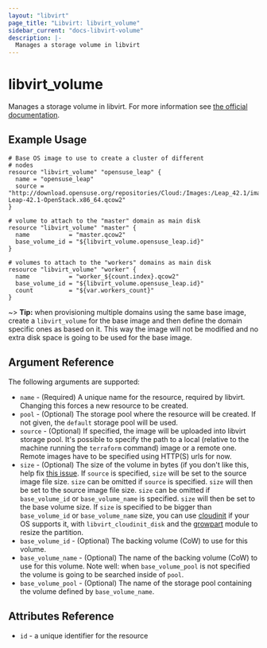 ```yaml
---
layout: "libvirt"
page_title: "Libvirt: libvirt_volume"
sidebar_current: "docs-libvirt-volume"
description: |-
  Manages a storage volume in libvirt
---
```


# libvirt\_volume

Manages a storage volume in libvirt. For more information see
[the official documentation](https://libvirt.org/formatstorage.html).

## Example Usage

```hcl
# Base OS image to use to create a cluster of different
# nodes
resource "libvirt_volume" "opensuse_leap" {
  name = "opensuse_leap"
  source = "http://download.opensuse.org/repositories/Cloud:/Images:/Leap_42.1/images/openSUSE-Leap-42.1-OpenStack.x86_64.qcow2"
}

# volume to attach to the "master" domain as main disk
resource "libvirt_volume" "master" {
  name           = "master.qcow2"
  base_volume_id = "${libvirt_volume.opensuse_leap.id}"
}

# volumes to attach to the "workers" domains as main disk
resource "libvirt_volume" "worker" {
  name           = "worker_${count.index}.qcow2"
  base_volume_id = "${libvirt_volume.opensuse_leap.id}"
  count          = "${var.workers_count}"
}
```

~> **Tip:** when provisioning multiple domains using the same base image, create
a `libvirt_volume` for the base image and then define the domain specific ones
as based on it. This way the image will not be modified and no extra disk space
is going to be used for the base image.

## Argument Reference

The following arguments are supported:

* `name` - (Required) A unique name for the resource, required by libvirt.
  Changing this forces a new resource to be created.
* `pool` - (Optional) The storage pool where the resource will be created.
  If not given, the `default` storage pool will be used.
* `source` - (Optional) If specified, the image will be uploaded into libvirt
  storage pool. It's possible to specify the path to a local (relative to the
  machine running the `terraform` command) image or a remote one. Remote images
  have to be specified using HTTP(S) urls for now.
* `size` - (Optional) The size of the volume in bytes (if you don't like this,
  help fix [this issue](https://github.com/hashicorp/terraform/issues/3287).
  If `source` is specified, `size` will be set to the source image file size.
  `size` can be omitted if `source` is specified. `size` will then be set to the source image file size.
  `size` can be omitted if `base_volume_id` or `base_volume_name` is specified. `size` will then be set to the base volume size.
  If `size` is specified to be bigger than `base_volume_id` or `base_volume_name` size, you can use [cloudinit](https://cloudinit.readthedocs.io) if your OS supports it, with `libvirt_cloudinit_disk` and the [growpart](https://cloudinit.readthedocs.io/en/latest/topics/modules.html#growpart) module to resize the partition.
* `base_volume_id` - (Optional) The backing volume (CoW) to use for this volume.
* `base_volume_name` - (Optional) The name of the backing volume (CoW) to use
  for this volume. Note well: when `base_volume_pool` is not specified the
  volume is going to be searched inside of `pool`.
* `base_volume_pool` - (Optional) The name of the storage pool containing the
  volume defined by `base_volume_name`.

## Attributes Reference

* `id` - a unique identifier for the resource
